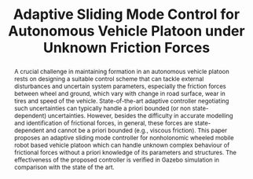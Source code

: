 ---
layout: project-page-new
title: "Adaptive Sliding Mode Control for Autonomous Vehicle Platoon under Unknown Friction Forces"
authors:
  - name: Rishabh Dev Yadav
    sup: 1
  - name: Viswa N. Sankaranarayanan
    sup: 1
  - name: Spandan Roy
    sup: 1
affiliations:
  - name: IIIT Hyderabad, India
    link: https://robotics.iiit.ac.in
    sup: 1
permalink: /publications/2021/Yadav_Adaptive-Mode-Control/
abstract: "A crucial challenge in maintaining formation in an autonomous vehicle platoon rests on designing a suitable control scheme that can tackle external disturbances and uncertain system parameters, especially the friction forces between wheel and ground, which vary with change in road surface, wear in tires and speed of the vehicle. State-of-the-art adaptive controller negotiating such uncertainties can typically handle a priori bounded (or non state-dependent) uncertainties. However, besides the difficulty in accurate modelling and identification of frictional forces, in general, these forces are state-dependent and cannot be a priori bounded (e.g., viscous friction). This paper proposes an adaptive sliding mode controller for nonholonomic wheeled mobile robot based vehicle platoon which can handle unknown complex behaviour of frictional forces without a priori knowledge of its parameters and structures. The effectiveness of the proposed controller is verified in Gazebo simulation in comparison with the state of the art."
paper: https://ieeexplore.ieee.org/stamp/stamp.jsp?tp=&arnumber=9659441
# supplement: https://robotics.iiit.ac.in/publications/2020/deep-mpc-for-visual-servoing/supplementary.pdf
# video: https://robotics.iiit.ac.in/publications/2020/deep-mpc-for-visual-servoing/video.mp4
iframe: https://www.youtube.com/embed/7yHY9atSeK8 # https://www.youtube.com/embed/jhjskX4FQwA

---